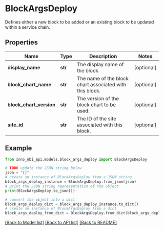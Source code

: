 # BlockArgsDeploy

Defines either a new block to be added or an existing block to be updated within a service chain.

## Properties

Name | Type | Description | Notes
------------ | ------------- | ------------- | -------------
**display_name** | **str** | The display name of the block. | [optional] 
**block_chart_name** | **str** | The name of the block chart associated with this block. | [optional] 
**block_chart_version** | **str** | The version of the block chart to be used. | [optional] 
**site_id** | **str** | The ID of the site associated with this block. | [optional] 

## Example

```python
from inno_nbi_api.models.block_args_deploy import BlockArgsDeploy

# TODO update the JSON string below
json = "{}"
# create an instance of BlockArgsDeploy from a JSON string
block_args_deploy_instance = BlockArgsDeploy.from_json(json)
# print the JSON string representation of the object
print(BlockArgsDeploy.to_json())

# convert the object into a dict
block_args_deploy_dict = block_args_deploy_instance.to_dict()
# create an instance of BlockArgsDeploy from a dict
block_args_deploy_from_dict = BlockArgsDeploy.from_dict(block_args_deploy_dict)
```
[[Back to Model list]](../README.md#documentation-for-models) [[Back to API list]](../README.md#documentation-for-api-endpoints) [[Back to README]](../README.md)


